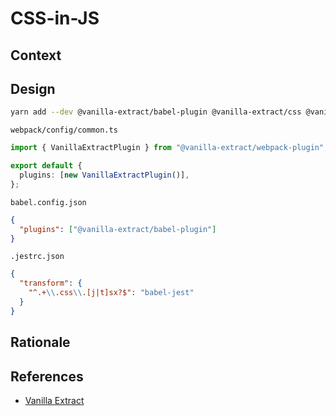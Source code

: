 # CSS-in-JS

## Context

## Design

```bash
yarn add --dev @vanilla-extract/babel-plugin @vanilla-extract/css @vanilla-extract/webpack-plugin
```

`webpack/config/common.ts`

```typescript
import { VanillaExtractPlugin } from "@vanilla-extract/webpack-plugin";

export default {
  plugins: [new VanillaExtractPlugin()],
};
```

`babel.config.json`

```json
{
  "plugins": ["@vanilla-extract/babel-plugin"]
}
```

`.jestrc.json`

```json
{
  "transform": {
    "^.+\\.css\\.[j|t]sx?$": "babel-jest"
  }
}
```

## Rationale

## References

- [Vanilla Extract](https://vanilla-extract.style/)
